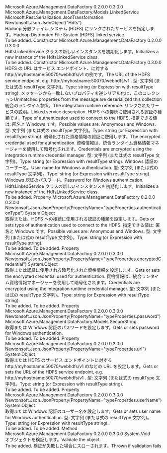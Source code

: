<Type Name="HdfsLinkedService" FullName="Microsoft.Azure.Management.DataFactory.Models.HdfsLinkedService">
  <TypeSignature Language="C#" Value="public class HdfsLinkedService : Microsoft.Azure.Management.DataFactory.Models.LinkedService" />
  <TypeSignature Language="ILAsm" Value=".class public auto ansi beforefieldinit HdfsLinkedService extends Microsoft.Azure.Management.DataFactory.Models.LinkedService" />
  <TypeSignature Language="DocId" Value="T:Microsoft.Azure.Management.DataFactory.Models.HdfsLinkedService" />
  <TypeSignature Language="VB.NET" Value="Public Class HdfsLinkedService&#xA;Inherits LinkedService" />
  <TypeSignature Language="F#" Value="type HdfsLinkedService = class&#xA;    inherit LinkedService" />
  <AssemblyInfo>
    <AssemblyName>Microsoft.Azure.Management.DataFactory</AssemblyName>
    <AssemblyVersion>0.2.0.0</AssemblyVersion>
    <AssemblyVersion>0.3.0.0</AssemblyVersion>
  </AssemblyInfo>
  <Base>
    <BaseTypeName>Microsoft.Azure.Management.DataFactory.Models.LinkedService</BaseTypeName>
  </Base>
  <Interfaces />
  <Attributes>
    <Attribute>
      <AttributeName>Microsoft.Rest.Serialization.JsonTransformation</AttributeName>
    </Attribute>
    <Attribute>
      <AttributeName>Newtonsoft.Json.JsonObject("Hdfs")</AttributeName>
    </Attribute>
  </Attributes>
  <Docs>
    <summary>
            <span data-ttu-id="bd5ed-101">Hadoop 分散ファイル システム (HDFS) にリンクされたサービスを指定します。</span><span class="sxs-lookup"><span data-stu-id="bd5ed-101">Hadoop Distributed File System (HDFS) linked service.</span></span>
            </summary>
    <remarks>To be added.</remarks>
  </Docs>
  <Members>
    <Member MemberName=".ctor">
      <MemberSignature Language="C#" Value="public HdfsLinkedService ();" />
      <MemberSignature Language="ILAsm" Value=".method public hidebysig specialname rtspecialname instance void .ctor() cil managed" />
      <MemberSignature Language="DocId" Value="M:Microsoft.Azure.Management.DataFactory.Models.HdfsLinkedService.#ctor" />
      <MemberSignature Language="VB.NET" Value="Public Sub New ()" />
      <MemberType>Constructor</MemberType>
      <AssemblyInfo>
        <AssemblyName>Microsoft.Azure.Management.DataFactory</AssemblyName>
        <AssemblyVersion>0.2.0.0</AssemblyVersion>
        <AssemblyVersion>0.3.0.0</AssemblyVersion>
      </AssemblyInfo>
      <Parameters />
      <Docs>
        <summary>
            <span data-ttu-id="bd5ed-102">HdfsLinkedService クラスの新しいインスタンスを初期化します。</span><span class="sxs-lookup"><span data-stu-id="bd5ed-102">Initializes a new instance of the HdfsLinkedService class.</span></span>
            </summary>
        <remarks>To be added.</remarks>
      </Docs>
    </Member>
    <Member MemberName=".ctor">
      <MemberSignature Language="C#" Value="public HdfsLinkedService (object url, System.Collections.Generic.IDictionary&lt;string,object&gt; additionalProperties = null, Microsoft.Azure.Management.DataFactory.Models.IntegrationRuntimeReference connectVia = null, string description = null, object authenticationType = null, object encryptedCredential = null, object userName = null, Microsoft.Azure.Management.DataFactory.Models.SecureString password = null);" />
      <MemberSignature Language="ILAsm" Value=".method public hidebysig specialname rtspecialname instance void .ctor(object url, class System.Collections.Generic.IDictionary`2&lt;string, object&gt; additionalProperties, class Microsoft.Azure.Management.DataFactory.Models.IntegrationRuntimeReference connectVia, string description, object authenticationType, object encryptedCredential, object userName, class Microsoft.Azure.Management.DataFactory.Models.SecureString password) cil managed" />
      <MemberSignature Language="DocId" Value="M:Microsoft.Azure.Management.DataFactory.Models.HdfsLinkedService.#ctor(System.Object,System.Collections.Generic.IDictionary{System.String,System.Object},Microsoft.Azure.Management.DataFactory.Models.IntegrationRuntimeReference,System.String,System.Object,System.Object,System.Object,Microsoft.Azure.Management.DataFactory.Models.SecureString)" />
      <MemberSignature Language="VB.NET" Value="Public Sub New (url As Object, Optional additionalProperties As IDictionary(Of String, Object) = null, Optional connectVia As IntegrationRuntimeReference = null, Optional description As String = null, Optional authenticationType As Object = null, Optional encryptedCredential As Object = null, Optional userName As Object = null, Optional password As SecureString = null)" />
      <MemberSignature Language="F#" Value="new Microsoft.Azure.Management.DataFactory.Models.HdfsLinkedService : obj * System.Collections.Generic.IDictionary&lt;string, obj&gt; * Microsoft.Azure.Management.DataFactory.Models.IntegrationRuntimeReference * string * obj * obj * obj * Microsoft.Azure.Management.DataFactory.Models.SecureString -&gt; Microsoft.Azure.Management.DataFactory.Models.HdfsLinkedService" Usage="new Microsoft.Azure.Management.DataFactory.Models.HdfsLinkedService (url, additionalProperties, connectVia, description, authenticationType, encryptedCredential, userName, password)" />
      <MemberType>Constructor</MemberType>
      <AssemblyInfo>
        <AssemblyName>Microsoft.Azure.Management.DataFactory</AssemblyName>
        <AssemblyVersion>0.3.0.0</AssemblyVersion>
      </AssemblyInfo>
      <Parameters>
        <Parameter Name="url" Type="System.Object" />
        <Parameter Name="additionalProperties" Type="System.Collections.Generic.IDictionary&lt;System.String,System.Object&gt;" />
        <Parameter Name="connectVia" Type="Microsoft.Azure.Management.DataFactory.Models.IntegrationRuntimeReference" />
        <Parameter Name="description" Type="System.String" />
        <Parameter Name="authenticationType" Type="System.Object" />
        <Parameter Name="encryptedCredential" Type="System.Object" />
        <Parameter Name="userName" Type="System.Object" />
        <Parameter Name="password" Type="Microsoft.Azure.Management.DataFactory.Models.SecureString" />
      </Parameters>
      <Docs>
        <param name="url"><span data-ttu-id="bd5ed-103">HDFS の URL はサービス エンドポイント、に対する http://myhostname:50070/webhdfs/v1 の例です。</span><span class="sxs-lookup"><span data-stu-id="bd5ed-103">The URL of the HDFS service endpoint, e.g. http://myhostname:50070/webhdfs/v1 .</span></span> <span data-ttu-id="bd5ed-104">型: 文字列 (または式の resultType 文字列)。</span><span class="sxs-lookup"><span data-stu-id="bd5ed-104">Type: string (or Expression with resultType string).</span></span></param>
        <param name="additionalProperties"><span data-ttu-id="bd5ed-105">メッセージから一致しないプロパティを逆シリアル化は、このコレクション</span><span class="sxs-lookup"><span data-stu-id="bd5ed-105">Unmatched properties from the message are deserialized this collection</span></span></param>
        <param name="connectVia"><span data-ttu-id="bd5ed-106">統合のランタイム参照。</span><span class="sxs-lookup"><span data-stu-id="bd5ed-106">The integration runtime reference.</span></span></param>
        <param name="description"><span data-ttu-id="bd5ed-107">リンクされたサービスの説明。</span><span class="sxs-lookup"><span data-stu-id="bd5ed-107">Linked service description.</span></span></param>
        <param name="authenticationType"><span data-ttu-id="bd5ed-108">HDFS への接続に使用される認証の種類です。</span><span class="sxs-lookup"><span data-stu-id="bd5ed-108">Type of authentication used to connect to the HDFS.</span></span> <span data-ttu-id="bd5ed-109">指定できる値は: 匿名と Windows です。</span><span class="sxs-lookup"><span data-stu-id="bd5ed-109">Possible values are: Anonymous and Windows.</span></span>
            <span data-ttu-id="bd5ed-110">型: 文字列 (または式の resultType 文字列)。</span><span class="sxs-lookup"><span data-stu-id="bd5ed-110">Type: string (or Expression with resultType string).</span></span></param>
        <param name="encryptedCredential"><span data-ttu-id="bd5ed-111">暗号化された資格情報の認証に使用します。</span><span class="sxs-lookup"><span data-stu-id="bd5ed-111">The encrypted credential used for authentication.</span></span> <span data-ttu-id="bd5ed-112">資格情報は、統合ランタイム資格情報マネージャーを使用して暗号化されます。</span><span class="sxs-lookup"><span data-stu-id="bd5ed-112">Credentials are encrypted using the integration runtime credential manager.</span></span> <span data-ttu-id="bd5ed-113">型: 文字列 (または式の resultType 文字列)。</span><span class="sxs-lookup"><span data-stu-id="bd5ed-113">Type: string (or Expression with resultType string).</span></span></param>
        <param name="userName"><span data-ttu-id="bd5ed-114">Windows 認証のユーザー名。</span><span class="sxs-lookup"><span data-stu-id="bd5ed-114">User name for Windows authentication.</span></span> <span data-ttu-id="bd5ed-115">型: 文字列 (または式の resultType 文字列)。</span><span class="sxs-lookup"><span data-stu-id="bd5ed-115">Type: string (or Expression with resultType string).</span></span></param>
        <param name="password"><span data-ttu-id="bd5ed-116">Windows 認証のパスワード。</span><span class="sxs-lookup"><span data-stu-id="bd5ed-116">Password for Windows authentication.</span></span></param>
        <summary>
            <span data-ttu-id="bd5ed-117">HdfsLinkedService クラスの新しいインスタンスを初期化します。</span><span class="sxs-lookup"><span data-stu-id="bd5ed-117">Initializes a new instance of the HdfsLinkedService class.</span></span>
            </summary>
        <remarks>To be added.</remarks>
      </Docs>
    </Member>
    <Member MemberName="AuthenticationType">
      <MemberSignature Language="C#" Value="public object AuthenticationType { get; set; }" />
      <MemberSignature Language="ILAsm" Value=".property instance object AuthenticationType" />
      <MemberSignature Language="DocId" Value="P:Microsoft.Azure.Management.DataFactory.Models.HdfsLinkedService.AuthenticationType" />
      <MemberSignature Language="VB.NET" Value="Public Property AuthenticationType As Object" />
      <MemberSignature Language="F#" Value="member this.AuthenticationType : obj with get, set" Usage="Microsoft.Azure.Management.DataFactory.Models.HdfsLinkedService.AuthenticationType" />
      <MemberType>Property</MemberType>
      <AssemblyInfo>
        <AssemblyName>Microsoft.Azure.Management.DataFactory</AssemblyName>
        <AssemblyVersion>0.2.0.0</AssemblyVersion>
        <AssemblyVersion>0.3.0.0</AssemblyVersion>
      </AssemblyInfo>
      <Attributes>
        <Attribute>
          <AttributeName>Newtonsoft.Json.JsonProperty(PropertyName="typeProperties.authenticationType")</AttributeName>
        </Attribute>
      </Attributes>
      <ReturnValue>
        <ReturnType>System.Object</ReturnType>
      </ReturnValue>
      <Docs>
        <summary>
            <span data-ttu-id="bd5ed-118">取得または、HDFS への接続に使用される認証の種類を設定します。</span><span class="sxs-lookup"><span data-stu-id="bd5ed-118">Gets or sets type of authentication used to connect to the HDFS.</span></span>
            <span data-ttu-id="bd5ed-119">指定できる値は: 匿名と Windows です。</span><span class="sxs-lookup"><span data-stu-id="bd5ed-119">Possible values are: Anonymous and Windows.</span></span> <span data-ttu-id="bd5ed-120">型: 文字列 (または式の resultType 文字列)。</span><span class="sxs-lookup"><span data-stu-id="bd5ed-120">Type: string (or Expression with resultType string).</span></span>
            </summary>
        <value>To be added.</value>
        <remarks>To be added.</remarks>
      </Docs>
    </Member>
    <Member MemberName="EncryptedCredential">
      <MemberSignature Language="C#" Value="public object EncryptedCredential { get; set; }" />
      <MemberSignature Language="ILAsm" Value=".property instance object EncryptedCredential" />
      <MemberSignature Language="DocId" Value="P:Microsoft.Azure.Management.DataFactory.Models.HdfsLinkedService.EncryptedCredential" />
      <MemberSignature Language="VB.NET" Value="Public Property EncryptedCredential As Object" />
      <MemberSignature Language="F#" Value="member this.EncryptedCredential : obj with get, set" Usage="Microsoft.Azure.Management.DataFactory.Models.HdfsLinkedService.EncryptedCredential" />
      <MemberType>Property</MemberType>
      <AssemblyInfo>
        <AssemblyName>Microsoft.Azure.Management.DataFactory</AssemblyName>
        <AssemblyVersion>0.2.0.0</AssemblyVersion>
        <AssemblyVersion>0.3.0.0</AssemblyVersion>
      </AssemblyInfo>
      <Attributes>
        <Attribute>
          <AttributeName>Newtonsoft.Json.JsonProperty(PropertyName="typeProperties.encryptedCredential")</AttributeName>
        </Attribute>
      </Attributes>
      <ReturnValue>
        <ReturnType>System.Object</ReturnType>
      </ReturnValue>
      <Docs>
        <summary>
            <span data-ttu-id="bd5ed-121">取得または認証に使用される暗号化された資格情報を設定します。</span><span class="sxs-lookup"><span data-stu-id="bd5ed-121">Gets or sets the encrypted credential used for authentication.</span></span>
            <span data-ttu-id="bd5ed-122">資格情報は、統合ランタイム資格情報マネージャーを使用して暗号化されます。</span><span class="sxs-lookup"><span data-stu-id="bd5ed-122">Credentials are encrypted using the integration runtime credential manager.</span></span> <span data-ttu-id="bd5ed-123">型: 文字列 (または式の resultType 文字列)。</span><span class="sxs-lookup"><span data-stu-id="bd5ed-123">Type: string (or Expression with resultType string).</span></span>
            </summary>
        <value>To be added.</value>
        <remarks>To be added.</remarks>
      </Docs>
    </Member>
    <Member MemberName="Password">
      <MemberSignature Language="C#" Value="public Microsoft.Azure.Management.DataFactory.Models.SecureString Password { get; set; }" />
      <MemberSignature Language="ILAsm" Value=".property instance class Microsoft.Azure.Management.DataFactory.Models.SecureString Password" />
      <MemberSignature Language="DocId" Value="P:Microsoft.Azure.Management.DataFactory.Models.HdfsLinkedService.Password" />
      <MemberSignature Language="VB.NET" Value="Public Property Password As SecureString" />
      <MemberSignature Language="F#" Value="member this.Password : Microsoft.Azure.Management.DataFactory.Models.SecureString with get, set" Usage="Microsoft.Azure.Management.DataFactory.Models.HdfsLinkedService.Password" />
      <MemberType>Property</MemberType>
      <AssemblyInfo>
        <AssemblyName>Microsoft.Azure.Management.DataFactory</AssemblyName>
        <AssemblyVersion>0.2.0.0</AssemblyVersion>
        <AssemblyVersion>0.3.0.0</AssemblyVersion>
      </AssemblyInfo>
      <Attributes>
        <Attribute>
          <AttributeName>Newtonsoft.Json.JsonProperty(PropertyName="typeProperties.password")</AttributeName>
        </Attribute>
      </Attributes>
      <ReturnValue>
        <ReturnType>Microsoft.Azure.Management.DataFactory.Models.SecureString</ReturnType>
      </ReturnValue>
      <Docs>
        <summary>
            <span data-ttu-id="bd5ed-124">取得または Windows 認証のパスワードを設定します。</span><span class="sxs-lookup"><span data-stu-id="bd5ed-124">Gets or sets password for Windows authentication.</span></span>
            </summary>
        <value>To be added.</value>
        <remarks>To be added.</remarks>
      </Docs>
    </Member>
    <Member MemberName="Url">
      <MemberSignature Language="C#" Value="public object Url { get; set; }" />
      <MemberSignature Language="ILAsm" Value=".property instance object Url" />
      <MemberSignature Language="DocId" Value="P:Microsoft.Azure.Management.DataFactory.Models.HdfsLinkedService.Url" />
      <MemberSignature Language="VB.NET" Value="Public Property Url As Object" />
      <MemberSignature Language="F#" Value="member this.Url : obj with get, set" Usage="Microsoft.Azure.Management.DataFactory.Models.HdfsLinkedService.Url" />
      <MemberType>Property</MemberType>
      <AssemblyInfo>
        <AssemblyName>Microsoft.Azure.Management.DataFactory</AssemblyName>
        <AssemblyVersion>0.2.0.0</AssemblyVersion>
        <AssemblyVersion>0.3.0.0</AssemblyVersion>
      </AssemblyInfo>
      <Attributes>
        <Attribute>
          <AttributeName>Newtonsoft.Json.JsonProperty(PropertyName="typeProperties.url")</AttributeName>
        </Attribute>
      </Attributes>
      <ReturnValue>
        <ReturnType>System.Object</ReturnType>
      </ReturnValue>
      <Docs>
        <summary>
            <span data-ttu-id="bd5ed-125">取得または HDFS のサービス エンドポイントに対する http://myhostname:50070/webhdfs/v1 のなどの URL を設定します。</span><span class="sxs-lookup"><span data-stu-id="bd5ed-125">Gets or sets the URL of the HDFS service endpoint, e.g. http://myhostname:50070/webhdfs/v1 .</span></span> <span data-ttu-id="bd5ed-126">型: 文字列 (または式の resultType 文字列)。</span><span class="sxs-lookup"><span data-stu-id="bd5ed-126">Type: string (or Expression with resultType string).</span></span>
            </summary>
        <value>To be added.</value>
        <remarks>To be added.</remarks>
      </Docs>
    </Member>
    <Member MemberName="UserName">
      <MemberSignature Language="C#" Value="public object UserName { get; set; }" />
      <MemberSignature Language="ILAsm" Value=".property instance object UserName" />
      <MemberSignature Language="DocId" Value="P:Microsoft.Azure.Management.DataFactory.Models.HdfsLinkedService.UserName" />
      <MemberSignature Language="VB.NET" Value="Public Property UserName As Object" />
      <MemberSignature Language="F#" Value="member this.UserName : obj with get, set" Usage="Microsoft.Azure.Management.DataFactory.Models.HdfsLinkedService.UserName" />
      <MemberType>Property</MemberType>
      <AssemblyInfo>
        <AssemblyName>Microsoft.Azure.Management.DataFactory</AssemblyName>
        <AssemblyVersion>0.2.0.0</AssemblyVersion>
        <AssemblyVersion>0.3.0.0</AssemblyVersion>
      </AssemblyInfo>
      <Attributes>
        <Attribute>
          <AttributeName>Newtonsoft.Json.JsonProperty(PropertyName="typeProperties.userName")</AttributeName>
        </Attribute>
      </Attributes>
      <ReturnValue>
        <ReturnType>System.Object</ReturnType>
      </ReturnValue>
      <Docs>
        <summary>
            <span data-ttu-id="bd5ed-127">取得または Windows 認証のユーザー名を設定します。</span><span class="sxs-lookup"><span data-stu-id="bd5ed-127">Gets or sets user name for Windows authentication.</span></span> <span data-ttu-id="bd5ed-128">型: 文字列 (または式の resultType 文字列)。</span><span class="sxs-lookup"><span data-stu-id="bd5ed-128">Type: string (or Expression with resultType string).</span></span>
            </summary>
        <value>To be added.</value>
        <remarks>To be added.</remarks>
      </Docs>
    </Member>
    <Member MemberName="Validate">
      <MemberSignature Language="C#" Value="public override void Validate ();" />
      <MemberSignature Language="ILAsm" Value=".method public hidebysig virtual instance void Validate() cil managed" />
      <MemberSignature Language="DocId" Value="M:Microsoft.Azure.Management.DataFactory.Models.HdfsLinkedService.Validate" />
      <MemberSignature Language="VB.NET" Value="Public Overrides Sub Validate ()" />
      <MemberSignature Language="F#" Value="override this.Validate : unit -&gt; unit" Usage="hdfsLinkedService.Validate " />
      <MemberType>Method</MemberType>
      <AssemblyInfo>
        <AssemblyName>Microsoft.Azure.Management.DataFactory</AssemblyName>
        <AssemblyVersion>0.2.0.0</AssemblyVersion>
        <AssemblyVersion>0.3.0.0</AssemblyVersion>
      </AssemblyInfo>
      <ReturnValue>
        <ReturnType>System.Void</ReturnType>
      </ReturnValue>
      <Parameters />
      <Docs>
        <summary>
            <span data-ttu-id="bd5ed-129">オブジェクトを検証します。</span><span class="sxs-lookup"><span data-stu-id="bd5ed-129">Validate the object.</span></span>
            </summary>
        <remarks>To be added.</remarks>
        <exception cref="T:Microsoft.Rest.ValidationException">
            <span data-ttu-id="bd5ed-130">検証が失敗した場合にスローされます。</span><span class="sxs-lookup"><span data-stu-id="bd5ed-130">Thrown if validation fails</span></span>
            </exception>
      </Docs>
    </Member>
  </Members>
</Type>